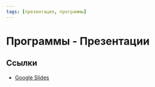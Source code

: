 ```yaml
---
tags: [презентация, программы]
---
```

# Программы - Презентации

## Ссылки

* [Google Slides](Google%20Slides.md)
